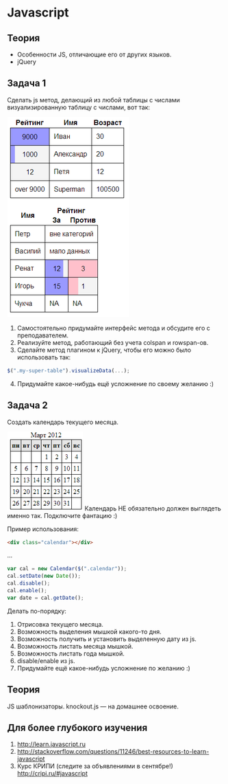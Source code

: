 Javascript
==========

Теория
------
* Особенности JS, отличающие его от других языков.
* jQuery

Задача 1
--------
Сделать js метод, делающий из любой таблицы с числами визуализированную таблицу с числами, вот так:

![Макет visual-table](visual-table.png)

1. Самостоятельно придумайте интерфейс метода и обсудите его с преподавателем.
2. Реализуйте метод, работающий без учета colspan и rowspan-ов.
3. Сделайте метод плагином к jQuery, чтобы его можно было использовать так:

```javascript
$(".my-super-table").visualizeData(...);
```
4. Придумайте какое-нибудь ещё усложнение по своему желанию :) 



Задача 2
--------

Создать календарь текущего месяца.

![Макет calendar](calendar.png)
Календарь НЕ обязательно должен выглядеть именно так. Подключите фантацию :)

Пример использования:
```html
<div class="calendar"></div>
````
...
```javascript
var cal = new Calendar($(".calendar"));
cal.setDate(new Date());
cal.disable();
cal.enable();
var date = cal.getDate();
```
Делать по-порядку:

1. Отрисовка текущего месяца.
2. Возможность выделения мышкой какого-то дня.
3. Возможность получить и установить выделенную дату из js.
3. Возможность листать месяца мышкой.
4. Возможность листать года мышкой.
5. disable/enable из js.
6. Придумайте ещё какое-нибудь усложнение по желанию :)



Теория
------
JS шаблонизаторы. 
knockout.js — на домашнее освоение.


Для более глубокого изучения
------------
1. http://learn.javascript.ru
2. http://stackoverflow.com/questions/11246/best-resources-to-learn-javascript
3. Курс КРИПИ (следите за объявлениями в сентябре!) http://cripi.ru/#javascript
